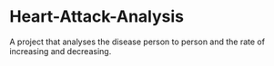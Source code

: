 # Heart-Attack-Analysis
A project that analyses  the disease person to person and the rate of increasing and decreasing.
